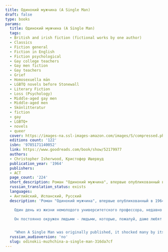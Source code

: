 ```yaml
---
title: Одинокий мужчина (A Single Man)
draft: false
type: books
params:
  title: Одинокий мужчина (A Single Man)
  tags:
  - British and irish fiction (fictional works by one author)
  - Classics
  - Fiction general
  - Fiction in English
  - Fiction psychological
  - Gay college teachers
  - Gay men fiction
  - Gay teachers
  - Grief
  - Homosexuella män
  - LGBTQ novels before Stonewall
  - Literary Fiction
  - Loss (Psychology)
  - Middle-aged gay men
  - Middle-aged men
  - Skönlitteratur
  - fiction
  - gay
  - LGBTQ+
  - novels
  - queer
  cover: https://images-na.ssl-images-amazon.com/images/S/compressed.photo.goodreads.com/books/1646305232i/16842.jpg, https://images-na.ssl-images-amazon.com/images/S/compressed.photo.goodreads.com/books/1569950915l/52179977.jpg
  editions count: '122'
  isbn: '9785171140052'
  link: https://www.goodreads.com/book/show/52179977
  authors:
  - Christopher Isherwood, Кристофер Ишервуд
  publication_year: '1964'
  publishers:
  - АСТ
  page_count: '224'
  short_description: Роман "Одинокий мужчина", впервые опубликованный в 1964 году и экранизированный в 2009-м Томом Фордом (с Колином Фертом в главной роли), - одно из самых известных произведений Ишервуда…
  russian_translation_status: exists
  languages:
  - Английский, Испанский, Русский
  description: 'Роман "Одинокий мужчина", впервые опубликованный в 1964 году и экранизированный в 2009-м Томом Фордом (с Колином Фертом в главной роли), - одно из самых известных произведений Ишервуда.

    Один день из жизни немолодого университетского профессора, недавно потерявшего самого близкого человека - и теперь не знающего, как и зачем жить дальше.

    Он постоянно окружен людьми - людьми, которые, пожалуй, даже любят его и уж точно стараются понять и поддержать. Но их благие намерения лишь заставляют его тем сильнее чувствовать свое абсолютное одиночество.


    "When A Single Man was originally published, it shocked many by its frank, sympathetic, and moving portrayal of a gay man in midlife. George, the protagonist, is adjusting to life on his own after the sudden death of his partner, determined to persist in the routines of his daily life. An Englishman and a professor living in suburban Southern California, he is an outsider in every way, and his internal reflections and interactions with others reveal a man who loves being alive despite everyday injustices and loneliness. Wry, suddenly manic, constantly funny, surprisingly sad, this novel catches the true textures of life itself."--BOOK JACKET.'
  russian_audioversion: 'no'
  slug: odinokii-muzhchina-a-single-man-316da7cf
---
```

